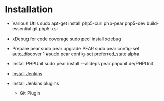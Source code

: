 

# Installation

* Various Utils
	sudo apt-get install php5-curl php-pear php5-dev build-essential git php5-xsl

* xDebug for code coverage
	sudo pecl install xdebug

* Prepare pear
	sudo pear upgrade PEAR
	sudo pear config-set auto_discover 1
	#sudo pear config-set preferred_state alpha

* Install PHPUnit
	sudo pear install --alldeps pear.phpunit.de/PHPUnit

* [Install Jenkins](http://jenkins-ci.org/ "Jenkins")


* Install Jenkins plugins
	* Git Plugin

